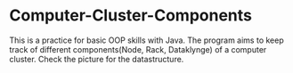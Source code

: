 # Computer-Cluster-Components
This is a practice for basic OOP skills with Java. 
The program aims to keep track of different components(Node, Rack, Dataklynge) of a computer cluster.
Check the picture for the datastructure.
